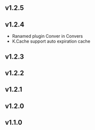 
## v1.2.5

## v1.2.4

- Ranamed plugin Conver in Convers
- K.Cache support auto expiration cache

## v1.2.3

## v1.2.2

## v1.2.1

## v1.2.0

## v1.1.0
